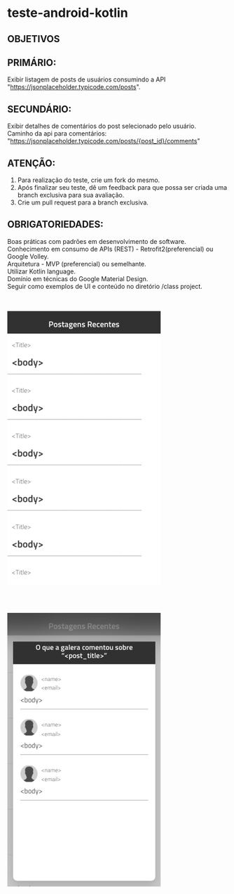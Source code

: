 # teste-android-kotlin

## OBJETIVOS

## PRIMÁRIO:
Exibir listagem de posts de usuários consumindo a API "https://jsonplaceholder.typicode.com/posts".

## SECUNDÁRIO:
Exibir detalhes de comentários do post selecionado pelo usuário.<br/>
Caminho da api para comentários: "https://jsonplaceholder.typicode.com/posts/{post_id}/comments"

## ATENÇÃO:
1. Para realização do teste, crie um fork do mesmo.<br/>
2. Após finalizar seu teste, dê um feedback para que possa ser criada uma branch exclusiva para sua avaliação.<br/>
3. Crie um pull request para a branch exclusiva.

## OBRIGATORIEDADES:
Boas práticas com padrões em desenvolvimento de software.<br/>
Conhecimento em consumo de APIs (REST) - Retrofit2(preferencial) ou Google Volley.<br/>
Arquitetura - MVP (preferencial) ou semelhante.<br/>
Utilizar Kotlin language.<br/>
Domínio em técnicas do Google Material Design.<br/>
Seguir como exemplos de UI e conteúdo no diretório /class project.<br/>
<br/><br/>
<p align="left">
  <img src="class project/ui_posts_example.png?raw=true" width="350" title="Posts">
</p>
<br/><br/>
<p align="left">
  <img src="class project/ui_comments_example.png?raw=true" width="350" title="Posts">
</p>
